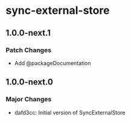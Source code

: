 # sync-external-store

## 1.0.0-next.1

### Patch Changes

- Add @packageDocumentation

## 1.0.0-next.0

### Major Changes

- dafd3cc: Initial version of SyncExternalStore
